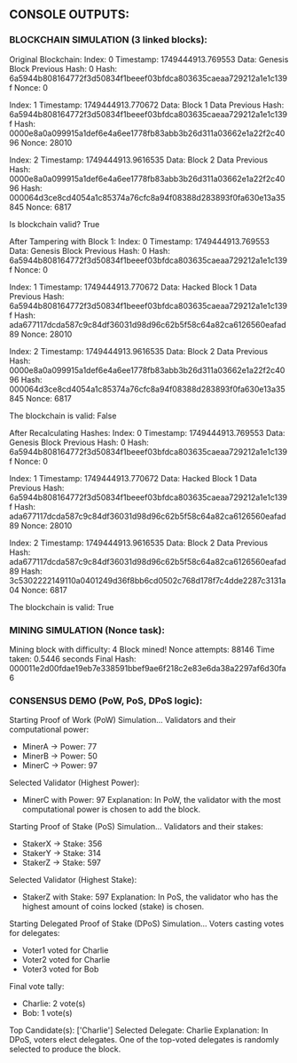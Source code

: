 ## CONSOLE OUTPUTS:
### BLOCKCHAIN SIMULATION (3 linked blocks):

Original Blockchain:
Index: 0
Timestamp: 1749444913.769553
Data: Genesis Block
Previous Hash: 0
Hash: 6a5944b808164772f3d50834f1beeef03bfdca803635caeaa729212a1e1c139f
Nonce: 0

Index: 1
Timestamp: 1749444913.770672
Data: Block 1 Data
Previous Hash: 6a5944b808164772f3d50834f1beeef03bfdca803635caeaa729212a1e1c139f
Hash: 0000e8a0a099915a1def6e4a6ee1778fb83abb3b26d311a03662e1a22f2c4096
Nonce: 28010

Index: 2
Timestamp: 1749444913.9616535
Data: Block 2 Data
Previous Hash: 0000e8a0a099915a1def6e4a6ee1778fb83abb3b26d311a03662e1a22f2c4096
Hash: 000064d3ce8cd4054a1c85374a76cfc8a94f08388d283893f0fa630e13a35845
Nonce: 6817

Is blockchain valid? True

After Tampering with Block 1:
Index: 0
Timestamp: 1749444913.769553
Data: Genesis Block
Previous Hash: 0
Hash: 6a5944b808164772f3d50834f1beeef03bfdca803635caeaa729212a1e1c139f
Nonce: 0

Index: 1
Timestamp: 1749444913.770672
Data: Hacked Block 1 Data
Previous Hash: 6a5944b808164772f3d50834f1beeef03bfdca803635caeaa729212a1e1c139f
Hash: ada677117dcda587c9c84df36031d98d96c62b5f58c64a82ca6126560eafad89
Nonce: 28010

Index: 2
Timestamp: 1749444913.9616535
Data: Block 2 Data
Previous Hash: 0000e8a0a099915a1def6e4a6ee1778fb83abb3b26d311a03662e1a22f2c4096
Hash: 000064d3ce8cd4054a1c85374a76cfc8a94f08388d283893f0fa630e13a35845
Nonce: 6817

The blockchain is valid: False

After Recalculating Hashes:
Index: 0
Timestamp: 1749444913.769553
Data: Genesis Block
Previous Hash: 0
Hash: 6a5944b808164772f3d50834f1beeef03bfdca803635caeaa729212a1e1c139f
Nonce: 0

Index: 1
Timestamp: 1749444913.770672
Data: Hacked Block 1 Data
Previous Hash: 6a5944b808164772f3d50834f1beeef03bfdca803635caeaa729212a1e1c139f
Hash: ada677117dcda587c9c84df36031d98d96c62b5f58c64a82ca6126560eafad89
Nonce: 28010

Index: 2
Timestamp: 1749444913.9616535
Data: Block 2 Data
Previous Hash: ada677117dcda587c9c84df36031d98d96c62b5f58c64a82ca6126560eafad89
Hash: 3c5302222149110a0401249d36f8bb6cd0502c768d178f7c4dde2287c3131a04
Nonce: 6817

The blockchain is valid: True

### MINING SIMULATION (Nonce task):

Mining block with difficulty: 4
Block mined!
Nonce attempts: 88146
Time taken: 0.5446 seconds
Final Hash: 000011e2d00fdae19eb7e338591bbef9ae6f218c2e83e6da38a2297af6d30fa6

### CONSENSUS DEMO (PoW, PoS, DPoS logic):

Starting Proof of Work (PoW) Simulation...
Validators and their computational power:
 - MinerA → Power: 77
 - MinerB → Power: 50
 - MinerC → Power: 97

Selected Validator (Highest Power):
 - MinerC with Power: 97
 Explanation: In PoW, the validator with the most computational power is chosen to add the block.


Starting Proof of Stake (PoS) Simulation...
Validators and their stakes:
 - StakerX → Stake: 356
 - StakerY → Stake: 314
 - StakerZ → Stake: 597

 Selected Validator (Highest Stake):
 - StakerZ with Stake: 597
 Explanation: In PoS, the validator who has the highest amount of coins locked (stake) is chosen.


Starting Delegated Proof of Stake (DPoS) Simulation...
Voters casting votes for delegates:
 - Voter1 voted for Charlie
 - Voter2 voted for Charlie
 - Voter3 voted for Bob

Final vote tally:
 - Charlie: 2 vote(s)
 - Bob: 1 vote(s)

 Top Candidate(s): ['Charlie']
 Selected Delegate: Charlie
 Explanation: In DPoS, voters elect delegates. One of the top-voted delegates is randomly selected to produce the block.
